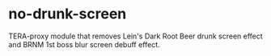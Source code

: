 # no-drunk-screen
TERA-proxy module that removes Lein's Dark Root Beer drunk screen effect and BRNM 1st boss blur screen debuff effect. 
